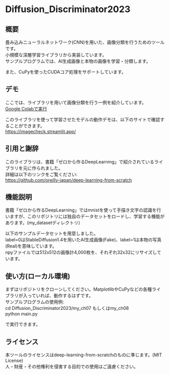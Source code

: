 # Diffusion_Discriminator2023

## 概要
畳み込みニューラルネットワーク(CNN)を用いた、画像分類を行うためのツールです。  
小規模な深層学習ライブラリから実装しています。    
サンプルプログラムでは、AI生成画像と本物の画像を学習・分類します。  

また、CuPyを使ったCUDAコア処理をサポートしています。  

## デモ
ここでは、ライブラリを用いて画像分類を行う一例を紹介しています。  
[Google Colabで実行](https://colab.research.google.com/drive/1BcjiWriGA97ZIkXCfv7BiLF5klc7pSN0?usp=sharing)

このライブラリを使って学習させたモデルの動作デモは、以下のサイトで確認することができます。  
https://imagecheck.streamlit.app/  

## 引用と謝辞
このライブラリは、書籍「ゼロから作るDeepLearning」で紹介されているライブラリを元に作られました。  
詳細は以下のリンクをご覧ください:  
https://github.com/oreilly-japan/deep-learning-from-scratch

## 機能説明
書籍「ゼロから作るDeepLearning」ではmnistを使って手描き文字の認識を行いますが、このリポジトリには独自のデータセットをロードし、学習する機能があります。(my_datasetディレクトリ)  

以下のサンプルデータセットを用意しました。  
label=0はStableDiffusion1.4を用いたAI生成画像(Fake)、label=1は本物の写真(Real)を意味しています。  
npyファイルでは512x512の画像計4,000枚を、それぞれ32x32にリサイズしています。

## 使い方(ローカル環境)
まずはリポジトリをクローンしてください。MatplotlibやCuPyなどの各種ライブラリが入っていれば、動作するはずです。  
サンプルプログラムの使用例:  
cd Diffusion_Discriminator2023/my_ch07  もしくはmy_ch08  
python main.py  

で実行できます。  


## ライセンス
本ツールのライセンスはdeep-learning-from-scratchのものに準じます。(MIT License)  
人・財産・その他権利を侵害する目的での使用はご遠慮ください。  

